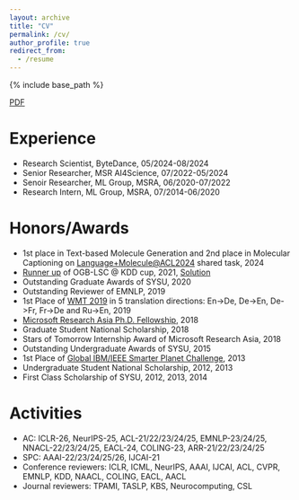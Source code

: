 ```yaml
---
layout: archive
title: "CV"
permalink: /cv/
author_profile: true
redirect_from:
  - /resume
---
```


{% include base_path %}

[PDF](https://apeterswu.github.io/files/lijunwu_cv.pdf)

<!-- Education
======
* B.S, Sun Yat-Sen University, 08/2011-07/2015
  * School of Information Science and Technology
* Ph.D, Sun Yat-Sen University, 08/2015-06/2020
  * School of Data and Computer Science
  * Joint Ph.D. Program between SYSU and MSRA -->

Experience
======
* Research Scientist, ByteDance, 05/2024-08/2024
* Senior Researcher, MSR AI4Science, 07/2022-05/2024
* Senoir Researcher, ML Group, MSRA, 06/2020-07/2022
* Research Intern, ML Group, MSRA, 07/2014-06/2020
  <!-- * Mentor: [Dr. Tao Qin](http://research.microsoft.com/en-us/people/taoqin/) -->
<!-- * Research Intern, ML Group, MSRA, 06/2016-10/2018 -->
  <!-- * Mentor: [Dr. Tao Qin](http://research.microsoft.com/en-us/people/taoqin/), [Dr. Fei Tian](https://ustctf.github.io/) -->
<!-- * Research Intern, AI Group, MSRA, 07/2014-07/2015 -->
  <!-- * Mentor: [Dr. Tie-Yan Liu](https://www.microsoft.com/en-us/research/people/tyliu/) -->
  
Honors/Awards
======
* 1st place in Text-based Molecule Generation and 2nd place in Molecular Captioning on [Language+Molecule@ACL2024](https://language-plus-molecules.github.io/#leaderboard) shared task, 2024
* [Runner up](https://ogb.stanford.edu/kddcup2021/results/#final_pcqm4m) of OGB-LSC @ KDD cup, 2021, [Solution](https://github.com/TransfromerMeetsGraph/GNNLearner)
* Outstanding Graduate Awards of SYSU, 2020
* Outstanding Reviewer of EMNLP, 2019
* 1st Place of [WMT 2019](http://matrix.statmt.org/?metric%5Bid%5D=5&mode=bestn&test_set%5Bid%5D=27) in 5 translation directions: En->De, De->En, De->Fr, Fr->De and Ru->En, 2019
* [Microsoft Research Asia Ph.D. Fellowship](https://www.microsoft.com/en-us/research/academic-program/fellowships-microsoft-research-asia/#!fellows), 2018
* Graduate Student National Scholarship, 2018
* Stars of Tomorrow Internship Award of Microsoft Research Asia, 2018
* Outstanding Undergraduate Awards of SYSU, 2015
* 1st Place of [Global IBM/IEEE Smarter Planet Challenge](http://www.sysu.edu.cn/2012/en/news/new05/14334.htm), 2013
* Undergraduate Student National Scholarship, 2012, 2013
* First Class Scholarship of SYSU, 2012, 2013, 2014

Activities
======
* AC: ICLR-26, NeurIPS-25, ACL-21/22/23/24/25, EMNLP-23/24/25, NNACL-22/23/24/25, EACL-24, COLING-23, ARR-21/22/23/24/25
* SPC: AAAI-22/23/24/25/26, IJCAI-21
* Conference reviewers: ICLR, ICML, NeurIPS, AAAI, IJCAI, ACL, CVPR, EMNLP, KDD, NAACL, COLING, EACL, AACL
* Journal reviewers: TPAMI, TASLP, KBS, Neurocomputing, CSL

<!-- Talks
======
* [用于序列生成的推敲网络](https://www.msra.cn/zh-cn/news/features/nips17-online-sharing-lijun-wu-20171206), 2017.12
* [神经机器翻译中的强化学习](https://zhuanlan.zhihu.com/p/41960810), 2018.8
* Exploring the Technical Innovations behind ChatGPT: From NLP to Reinforcement Learning, 2023.3
* [The Impact of LLMs on Scientific Discovery: a Preliminary Study using GPT-4](https://superagi.com/agi-leap-summit/#best?utm_source=superagi&utm_medium=email&utm_campaign=177127&ext_user_id=525f5fc2&ctrkid=28e3670e31c), 2024.2 -->

<!-- Publications
======
  <ul>{% for post in site.publications %}
    {% include archive-single-cv.html %}
  {% endfor %}</ul> -->
  
